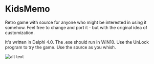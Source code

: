 # KidsMemo
Retro game with source for anyone who might be interested in using it somehow. Feel free to change and port it - but with the original idea of customization. 

It's written in Delphi 4.0.
The .exe should run in WIN10.
Use the UnLock program to try the game. 
Use the source as you whish.

![alt text](https://github.com/jbbgit/KidsMemo/edit/master/snap48.jpg)

